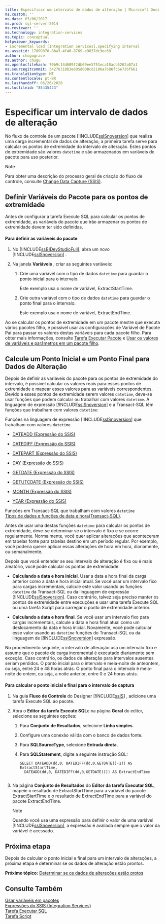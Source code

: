 ```yaml
---
title: Especificar um intervalo de dados de alteração | Microsoft Docs
ms.custom: ''
ms.date: 03/06/2017
ms.prod: sql-server-2014
ms.reviewer: ''
ms.technology: integration-services
ms.topic: conceptual
helpviewer_keywords:
- incremental load [Integration Services],specifying interval
ms.assetid: 17899078-8ba3-4f40-8769-e9837dc3ec60
author: chugugrace
ms.author: chugu
ms.openlocfilehash: 70b9c14d609f2db69ee5751eca18acb5262a07a1
ms.sourcegitcommit: 34278310b3e005d008cd2106a7b86fc6e736f661
ms.translationtype: MT
ms.contentlocale: pt-BR
ms.lasthandoff: 06/26/2020
ms.locfileid: "85435423"
---
```

# <a name="specify-an-interval-of-change-data"></a>Especificar um intervalo de dados de alteração
  No fluxo de controle de um pacote [!INCLUDE[ssISnoversion](../../includes/ssisnoversion-md.md)] que realiza uma carga incremental de dados de alteração, a primeira tarefa serve para calcular os pontos de extremidade do intervalo de alteração. Estes pontos de extremidade são valores `datetime` e são armazenados em variáveis do pacote para uso posterior.  
  
> [!NOTE]  
>  Para obter uma descrição do processo geral de criação do fluxo de controle, consulte [Change Data Capture &#40;SSIS&#41;](change-data-capture-ssis.md).  
  
## <a name="set-up-package-variables-for-the-endpoints"></a>Definir Variáveis do Pacote para os pontos de extremidade  
 Antes de configurar a tarefa Execute SQL para calcular os pontos de extremidade, as variáveis do pacote que irão armazenar os pontos de extremidade devem ter sido definidas.  
  
#### <a name="to-set-up-package-variables"></a>Para definir as variáveis do pacote  
  
1.  No [!INCLUDE[ssBIDevStudioFull](../../includes/ssbidevstudiofull-md.md)], abra um novo [!INCLUDE[ssISnoversion](../../includes/ssisnoversion-md.md)] .  
  
2.  Na janela **Variáveis** , criar as seguintes variáveis:  
  
    1.  Crie uma variável com o tipo de dados `datetime` para guardar o ponto inicial para o intervalo.  
  
         Este exemplo usa o nome de variável, ExtractStartTime.  
  
    2.  Crie outra variável com o tipo de dados `datetime` para guardar o ponto final para o intervalo.  
  
         Este exemplo usa o nome de variável, ExtractEndTime.  
  
 Ao se calcular os pontos de extremidade em um pacote mestre que executa vários pacotes filho, é possível usar as configurações de Variável de Pacote Pai para passar os valores destas variáveis para cada pacote filho. Para obter mais informações, consulte [Tarefa Executar Pacote](../control-flow/execute-package-task.md) e [Usar os valores de variáveis e parâmetros em um pacote filho](../use-the-values-of-variables-and-parameters-in-a-child-package.md).  
  
## <a name="calculate-a-starting-point-and-an-ending-point-for-change-data"></a>Calcule um Ponto Inicial e um Ponto Final para Dados de Alteração  
 Depois de definir as variáveis do pacote para os pontos de extremidade do intervalo, é possível calcular os valores reais para esses pontos de extremidade e mapear esses valores para as variáveis correspondentes. Devido a esses pontos de extremidade serem valores `datetime`, deve-se usar funções que podem calcular ou trabalhar com valores `datetime`. A linguagem de expressão [!INCLUDE[ssISnoversion](../../includes/ssisnoversion-md.md)] e a Transact-SQL têm funções que trabalham com valores `datetime`:  
  
 Funções na linguagem de expressão [!INCLUDE[ssISnoversion](../../includes/ssisnoversion-md.md)] que trabalham com valores `datetime`  
 -   [DATEADD &#40;Expressão do SSIS&#41;](../expressions/dateadd-ssis-expression.md)  
  
-   [DATEDIFF &#40;Expressão do SSIS&#41;](../expressions/datediff-ssis-expression.md)  
  
-   [DATEPART &#40;Expressão do SSIS&#41;](../expressions/datepart-ssis-expression.md)  
  
-   [DAY &#40;Expressão do SSIS&#41;](../expressions/day-ssis-expression.md)  
  
-   [GETDATE &#40;Expressão do SSIS&#41;](../expressions/getdate-ssis-expression.md)  
  
-   [GETUTCDATE &#40;Expressão do SSIS&#41;](../expressions/getutcdate-ssis-expression.md)  
  
-   [MONTH &#40;Expressão do SSIS&#41;](../expressions/month-ssis-expression.md)  
  
-   [YEAR &#40;Expressão do SSIS&#41;](../expressions/year-ssis-expression.md)  
  
 Funções em Transact-SQL que trabalham com valores `datetime`  
 [Tipos de dados e funções de data e hora&#40;Transact-SQL&#41;](/sql/t-sql/functions/date-and-time-data-types-and-functions-transact-sql).  
  
 Antes de usar uma destas funções `datetime` para calcular os pontos de extremidade, deve-se determinar se o intervalo é fixo e se ocorre regularmente. Normalmente, você quer aplicar alterações que aconteceram em tabelas fonte para tabelas destino em um período regular. Por exemplo, você poderia querer aplicar essas alterações de hora em hora, diariamente, ou semanalmente.  
  
 Depois que você entender se seu intervalo de alteração é fixo ou é mais aleatório, você pode calcular os pontos de extremidade:  
  
-   **Calculando a data e hora inicial**. Usar a data e hora final da carga anterior como a data e hora inicial atual. Se você usar um intervalo fixo para cargas incrementais, calcule este valor usando as funções `datetime` da Transact-SQL ou da linguagem de expressão [!INCLUDE[ssISnoversion](../../includes/ssisnoversion-md.md)]. Caso contrário, talvez seja preciso manter os pontos de extremidade entre execuções e usar uma tarefa Execute SQL ou uma tarefa Script para carregar o ponto de extremidade anterior.  
  
-   **Calculando a data e hora final**. Se você usar um intervalo fixo para cargas incrementais, calcule a data e hora final atual como um deslocamento da data e hora inicial. Novamente, você pode calcular esse valor usando as `datetime` funções do Transact-SQL ou da linguagem de [!INCLUDE[ssISnoversion](../../includes/ssisnoversion-md.md)] expressão.  
  
 No procedimento seguinte, o intervalo de alteração usa um intervalo fixo e assume que o pacote de carga incremental é executado diariamente sem exceção. Caso contrário, os dados de alteração para intervalos ausentes seriam perdidos. O ponto inicial para o intervalo é meia-noite de anteontem, ou seja, entre 24 e 48 horas atrás. O ponto final para o intervalo é meia-noite de ontem, ou seja, a noite anterior, entre 0 e 24 horas atrás.  
  
#### <a name="to-calculate-the-starting-point-and-ending-point-for-the-capture-interval"></a>Para calcular o ponto inicial e final para o intervalo de captura  
  
1.  Na guia **Fluxo de Controle** do Designer [!INCLUDE[ssIS](../../includes/ssis-md.md)] , adicione uma tarefa Execute SQL ao pacote.  
  
2.  Abra o **Editor da tarefa Execute SQL**e na página **Geral** do editor, selecione as seguintes opções:  
  
    1.  Para **Conjunto de Resultados**, selecione **Linha simples**.  
  
    2.  Configure uma conexão válida com o banco de dados fonte.  
  
    3.  Para **SQLSourceType**, selecione **Entrada direta**.  
  
    4.  Para **SQLStatement**, digite a seguinte instrução SQL:  
  
        ```  
        SELECT DATEADD(dd,0, DATEDIFF(dd,0,GETDATE()-1)) AS ExtractStartTime,  
          DATEADD(dd,0, DATEDIFF(dd,0,GETDATE())) AS ExtractEndTime  
  
        ```  
  
3.  Na página **Conjunto de Resultados** do **Editor da tarefa Executar SQL**, mapeie o resultado de ExtractStartTime para a variável do pacote ExtractStartTime e o resultado de ExtractEndTime para a variável do pacote ExtractEndTime.  
  
    > [!NOTE]  
    >  Quando você usa uma expressão para definir o valor de uma variável [!INCLUDE[ssISnoversion](../../includes/ssisnoversion-md.md)], a expressão é avaliada sempre que o valor da variável é acessado.  
  
## <a name="next-step"></a>Próxima etapa  
 Depois de calcular o ponto inicial e final para um intervalo de alterações, a próxima etapa é determinar se os dados de alteração estão prontos.  
  
 **Próximo tópico:** [Determinar se os dados de alterações estão protos](determine-whether-the-change-data-is-ready.md)  
  
## <a name="see-also"></a>Consulte Também  
 [Usar variáveis em pacotes](../use-variables-in-packages.md)   
 [Expressões do SSIS &#40;Integration Services&#41;](../expressions/integration-services-ssis-expressions.md)   
 [Tarefa Executar SQL](../control-flow/execute-sql-task.md)   
 [Tarefa Script](../control-flow/script-task.md)  
  
  
